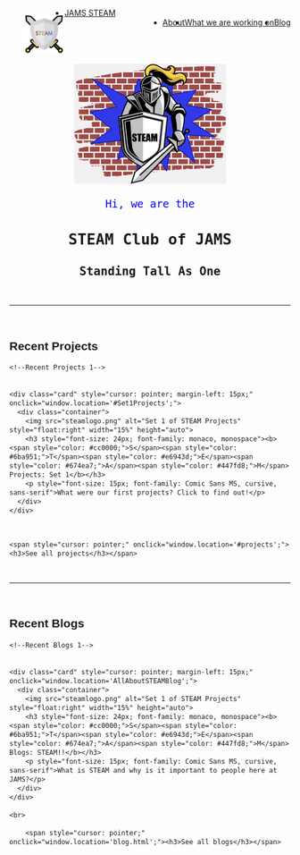 <!DOCTYPE html>
<html>
<head>
  <title>JAMS STEAM</title>
  <link rel="stylesheet" type="text/css" href="style.css">
</head>

<body>

<!--NavBar-->
<ul>
  <img src="steamlogo.png" alt="STEAM Logo" style="float:left; padding-top: 10px;" width="75" height="auto">
  <li><a class="active" href="index.html">JAMS STEAM</a></li>
  <li style="float:right;"><a href="blog.html">Blog</a></li>
  <li style="float:right;"><a href="projects.html">What we are working on</a></li>
  <li style="float:right;"><a href="about.html">About</a></li>
</ul>


<div style="padding:0 16px;">

<br>
<br>
<br>


<!--Intro Info-->


<p style="text-align:center;"><img src="avatar.png" alt="Knight Breaking Through Wall With Sword and Shield" width="60%" height="auto"></p>
<p align="center" style="font-size: 19px; color: blue; font-family: monaco, monospace;">Hi, we are the</p>
<h1 align="center" style="font-size: 27px; font-family: monaco, monospace;">STEAM Club of JAMS</h1>
<h2 align="center" style="font-size: 21px; font-family: monaco, monospace;">Standing Tall As One</h2>
</div>

<br>
<hr>
<br>


<!--Recent Projects-->


<h2 style="font-family: Lucida Grande, sans-serif">Recent Projects</h2>
	

	<!--Recent Projects 1-->


	<div class="card" style="cursor: pointer; margin-left: 15px;" onclick="window.location='#Set1Projects';">
	  <div class="container">
	    <img src="steamlogo.png" alt="Set 1 of STEAM Projects" style="float:right" width="15%" height="auto">
	    <h3 style="font-size: 24px; font-family: monaco, monospace"><b> <span style="color: #cc0000;">S</span><span style="color: #6ba951;">T</span><span style="color: #e6943d;">E</span><span style="color: #674ea7;">A</span><span style="color: #447fd8;">M</span> Projects: Set 1</b></h3> 
	    <p style="font-size: 15px; font-family: Comic Sans MS, cursive, sans-serif">What were our first projects? Click to find out!</p> 
	  </div>
	</div>

<br>
	
	<span style="cursor: pointer;" onclick="window.location='#projects';"><h3>See all projects</h3></span>

<br>
<hr>
<br>


<!--Recent Blogs-->


<h2 style="font-family: Lucida Grande, sans-serif">Recent Blogs</h2>
	

	<!--Recent Blogs 1-->


	<div class="card" style="cursor: pointer; margin-left: 15px;" onclick="window.location='AllAboutSTEAMBlog';">
	  <div class="container">
	    <img src="steamlogo.png" alt="Set 1 of STEAM Projects" style="float:right" width="15%" height="auto">
	    <h3 style="font-size: 24px; font-family: monaco, monospace"><b> <span style="color: #cc0000;">S</span><span style="color: #6ba951;">T</span><span style="color: #e6943d;">E</span><span style="color: #674ea7;">A</span><span style="color: #447fd8;">M</span> Blogs: STEAM!!</b></h3> 
	    <p style="font-size: 15px; font-family: Comic Sans MS, cursive, sans-serif">What is STEAM and why is it important to people here at JAMS?</p> 
	  </div>
	</div>

	<br>

		<span style="cursor: pointer;" onclick="window.location='blog.html';"><h3>See all blogs</h3></span>

</body>
</html>
